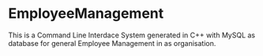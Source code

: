 # EmployeeManagement
This is a Command Line Interdace System generated in C++ with MySQL as database for general Employee Management in as organisation.
